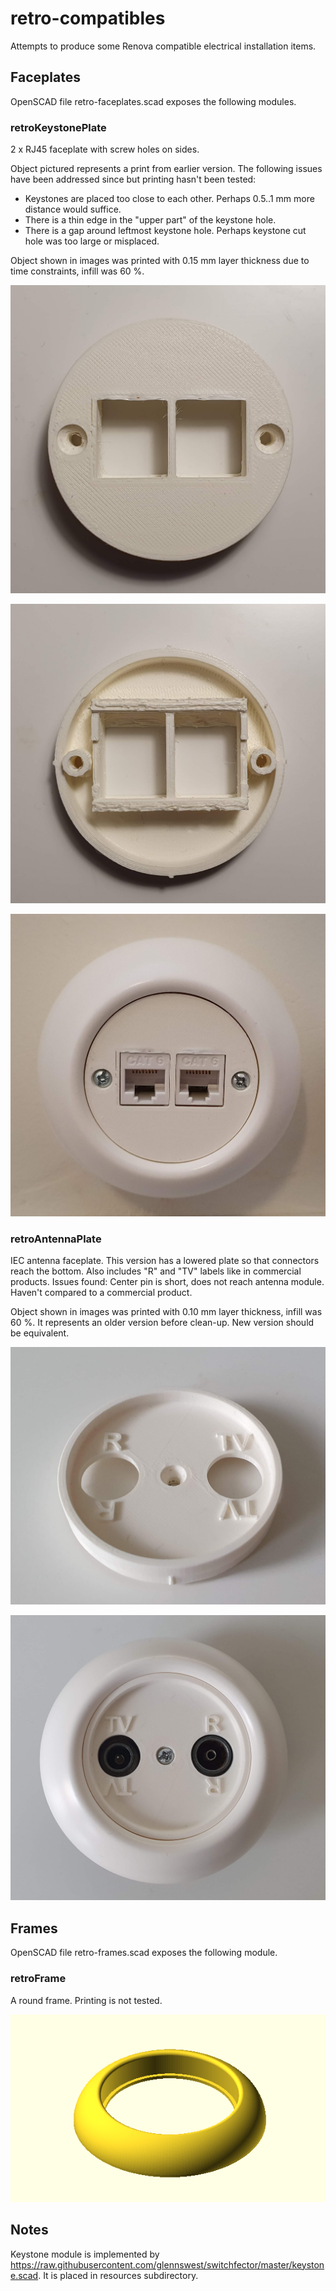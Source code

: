 # retro-compatibles

Attempts to produce some Renova compatible electrical installation items.

## Faceplates

OpenSCAD file retro-faceplates.scad exposes the following modules.

### retroKeystonePlate

2 x RJ45 faceplate with screw holes on sides.

Object pictured represents a print from earlier version. The following issues have been addressed since but printing hasn't been tested:
- Keystones are placed too close to each other. Perhaps 0.5..1 mm more distance would suffice.
- There is a thin edge in the "upper part" of the keystone hole.
- There is a gap around leftmost keystone hole. Perhaps keystone cut hole was too large or misplaced.

Object shown in images was printed with 0.15 mm layer thickness due to time constraints, infill was 60 %. 

![2 x RJ45 faceplate 2](img/retro2rj45Plate2-1.jpg?raw=true "2 x RJ45 faceplate 2, module face up")

![2 x RJ45 faceplate 2](img/retro2rj45Plate2-2.jpg?raw=true "2 x RJ45 faceplate 2, module face down")

![2 x RJ45 faceplate 2](img/retro2rj45Plate2-3.jpg?raw=true "2 x RJ45 faceplate 2, module with keystones inserted, attached to box")


### retroAntennaPlate

IEC antenna faceplate. This version has a lowered plate so that connectors reach the bottom. Also includes "R" and "TV" labels like in commercial products. Issues found: Center pin is short, does not reach antenna module. Haven't compared to a commercial product.

Object shown in images was printed with 0.10 mm layer thickness, infill was 60 %. It represents an older version before clean-up. New version should be equivalent.

![Antenna faceplate 2](img/retroAntennaPlate2-1.jpg?raw=true "Antenna faceplate 2, bare module")

![Antenna faceplate 2](img/retroAntennaPlate2-2.jpg?raw=true "Antenna faceplate 2, module inserted to frame")

## Frames

OpenSCAD file retro-frames.scad exposes the following module.

### retroFrame

A round frame. Printing is not tested.

![Frame](img/frame1.png?raw=true "Round frame")

## Notes

Keystone module is implemented by https://raw.githubusercontent.com/glennswest/switchfector/master/keystone.scad. It is placed  in resources subdirectory.
